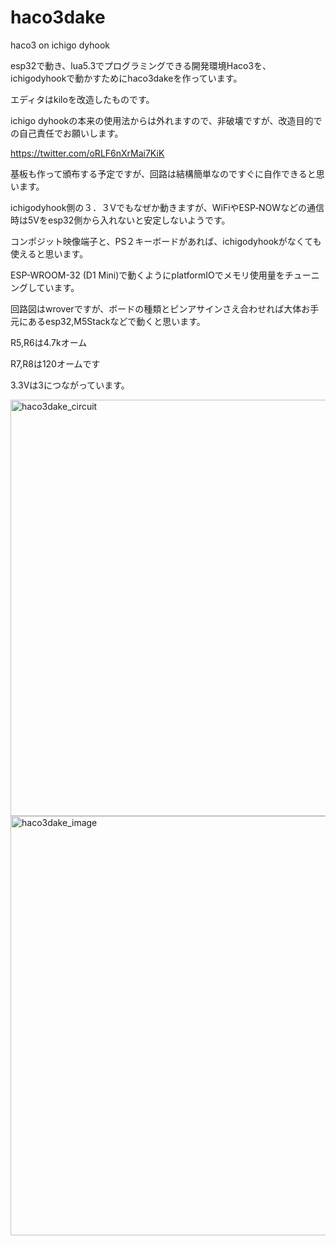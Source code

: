 # haco3dake
haco3 on ichigo dyhook

esp32で動き、lua5.3でプログラミングできる開発環境Haco3を、ichigodyhookで動かすためにhaco3dakeを作っています。

エディタはkiloを改造したものです。

ichigo dyhookの本来の使用法からは外れますので、非破壊ですが、改造目的での自己責任でお願いします。

https://twitter.com/oRLF6nXrMai7KiK

基板も作って頒布する予定ですが、回路は結構簡単なのですぐに自作できると思います。

ichigodyhook側の３．３Vでもなぜか動きますが、WiFiやESP‐NOWなどの通信時は5Vをesp32側から入れないと安定しないようです。

コンポジット映像端子と、PS２キーボードがあれば、ichigodyhookがなくても使えると思います。

ESP-WROOM-32 (D1 Mini)で動くようにplatformIOでメモリ使用量をチューニングしています。

回路図はwroverですが、ボードの種類とピンアサインさえ合わせれば大体お手元にあるesp32,M5Stackなどで動くと思います。

R5,R6は4.7kオーム

R7,R8は120オームです

3.3Vは3につながっています。

<img width="666" alt="haco3dake_circuit" src="https://github.com/dentaro/haco3dake/assets/77978725/7ce8ede0-fe56-4fcb-b7c6-ffab06beb675">

<img width="671" alt="haco3dake_image" src="https://github.com/dentaro/haco3dake/assets/77978725/30eccf07-4129-436c-832d-f2368a9155dc">


